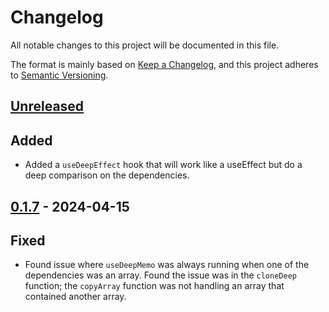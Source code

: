 # Changelog

All notable changes to this project will be documented in this file.

The format is mainly based on [Keep a Changelog](https://keepachangelog.com/en/1.0.0/),
and this project adheres to [Semantic Versioning](https://semver.org/spec/v2.0.0.html).

## [Unreleased]

## Added

- Added a `useDeepEffect` hook that will work like a useEffect but do a deep comparison on the dependencies.

## [0.1.7] - 2024-04-15

## Fixed

- Found issue where `useDeepMemo` was always running when one of the dependencies was an array. Found the issue was in the `cloneDeep` function; the `copyArray` function was not handling an array that contained another array.

[unreleased]: https://github.com/Beehive-Software-Consultants/beesoft-common/compare/v0.1.8-1...develop
[0.1.7]: https://github.com/Beehive-Software-Consultants/beesoft-common/releases/tag/v0.1.7
